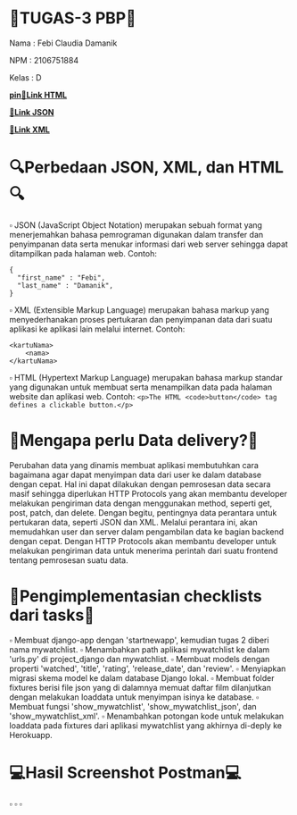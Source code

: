 # 📑TUGAS-3 PBP📑

Nama  : Febi Claudia Damanik

NPM   : 2106751884

Kelas : D

[**pin🔗Link HTML**](https://tugas2-pbp-febidamanik.herokuapp.com/mywatchlist/html/)

[**🔗Link JSON**](https://tugas2-pbp-febidamanik.herokuapp.com/mywatchlist/json/)

[**🔗Link XML**](https://tugas2-pbp-febidamanik.herokuapp.com/mywatchlist/xml/)

# 🔍Perbedaan JSON, XML, dan HTML🔍
▫ JSON (JavaScript Object Notation) merupakan sebuah format yang menerjemahkan bahasa pemrograman digunakan dalam transfer dan penyimpanan data serta menukar informasi dari web server sehingga dapat ditampilkan pada halaman web.
Contoh: 
```
{
  "first_name" : "Febi",
  "last_name" : "Damanik",
}
```
▫ XML (Extensible Markup Language) merupakan bahasa markup yang menyederhanakan proses pertukaran dan penyimpanan data dari suatu aplikasi ke aplikasi lain melalui internet.
Contoh: 
```<?xml version="1.0"?>
<kartuNama>
    <nama>
</kartuNama>
```
▫ HTML (Hypertext Markup Language) merupakan bahasa markup standar yang digunakan untuk membuat serta menampilkan data pada halaman website dan aplikasi web.
Contoh: 
```<p>The HTML <code>button</code> tag defines a clickable button.</p>```

# 📩Mengapa perlu Data delivery?📩
Perubahan data yang dinamis membuat aplikasi membutuhkan cara bagaimana agar dapat menyimpan data dari user ke dalam database dengan cepat. Hal ini dapat dilakukan dengan pemrosesan data secara masif sehingga diperlukan HTTP Protocols yang akan membantu developer melakukan pengiriman data dengan menggunakan method, seperti get, post, patch, dan delete. Dengan begitu, pentingnya data perantara untuk pertukaran data, seperti JSON dan XML. Melalui perantara ini, akan memudahkan user dan server dalam pengambilan data ke bagian backend dengan cepat. Dengan HTTP Protocols akan membantu developer untuk melakukan pengiriman data untuk menerima perintah dari suatu frontend tentang pemrosesan suatu data.

# 📌Pengimplementasian checklists dari tasks📌
▫ Membuat django-app dengan 'startnewapp', kemudian tugas 2 diberi nama mywatchlist.
▫ Menambahkan path aplikasi mywatchlist ke dalam 'urls.py' di project_django dan mywatchlist.
▫ Membuat models dengan properti 'watched', 'title', 'rating', 'release_date', dan 'review'.
▫ Menyiapkan migrasi skema model ke dalam database Django lokal.
▫ Membuat folder fixtures berisi file json yang di dalamnya memuat daftar film dilanjutkan dengan melakukan loaddata untuk menyimpan isinya ke database.
▫ Membuat fungsi 'show_mywatchlist', 'show_mywatchlist_json', dan 'show_mywatchlist_xml'. 
▫ Menambahkan potongan kode untuk melakukan loaddata pada fixtures dari aplikasi mywatchlist yang akhirnya di-deply ke Herokuapp.

# 💻Hasil Screenshot Postman💻
▫ 
▫ 
▫ 

